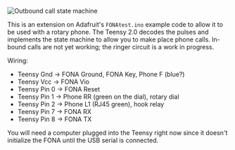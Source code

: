 ![Outbound call state machine](https://farm4.staticflickr.com/3694/32869954060_f3c01daa31_z_d.jpg)

This is an extension on Adafruit's `FONAtest.ino` example code to
allow it to be used with a rotary phone.  The Teensy 2.0 decodes
the pulses and implements the state machine to allow you to make
place phone calls.  In-bound calls are not yet working; the
ringer circuit is a work in progress.

Wiring:

* Teensy Gnd -> FONA Ground, FONA Key, Phone F (blue?)
* Teensy Vcc -> FONA Vio
* Teensy Pin 0 -> FONA Reset
* Teensy Pin 1 -> Phone RR (green on the dial), rotary dial
* Teensy Pin 2 -> Phone L1 (RJ45 green), hook relay
* Teensy Pin 7 -> FONA RX
* Teensy Pin 8 -> FONA TX

You will need a computer plugged into the Teensy right now
since it doesn't initialize the FONA until the USB serial is
connected.
